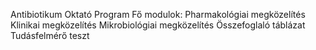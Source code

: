 Antibiotikum Oktató Program
Fő modulok: 
Pharmakológiai megközelítés
Klinikai megközelítés
Mikrobiológiai megközelítés
Összefoglaló táblázat
Tudásfelmérő teszt
